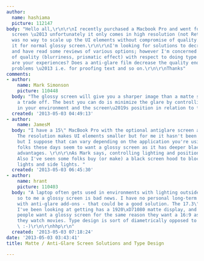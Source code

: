 ```yaml
---
author:
  name: hashiama
  picture: 112147
body: "Hello all,\r\n\r\nI recently purchased a Macbook Pro and went for the antiglare
  screen \u2013 unfortunately it only comes in high resolution (not Retina) and there
  was no way to scale up the UI elements without compromise of quality... I exchanged
  it for normal glossy screen.\r\n\r\nI'm looking for solutions to decrease glare
  and have read some reviews of various options; however I'm concerned about the loss
  of quality (blurriness, prismatic effect) with respect to doing type design. \r\n\r\nWhat
  are your experiences? Does a anti-glare film decrease the quality enough introduce
  problems \u2013 i.e. for proofing text and so on.\r\n\r\nThanks"
comments:
- author:
    name: Mark Simonson
    picture: 110448
  body: "The glossy screen will give you a sharper image than a matte screen. It\u2019s
    a trade off. The best you can do is minimize the glare by controlling the lighting
    in your environment and the screen\u2019s position in relation to the lighting."
  created: '2013-05-03 04:49:13'
- author:
    name: JamesM
  body: "I have a 15\" MacBook Pro with the optional antiglare screen and love it.
    The resolution makes UI elements smaller but for me it hasn't been a problem,
    but I suppose that can vary depending on the application you're using. But most
    folks these days seem to want a glossy screen as it has deeper blacks and other
    advantages. \r\n\r\nAs Mark says, controlling lighting and position can help.
    Also I've seen some folks buy (or make) a black screen hood to block overhead
    lights and side lights. "
  created: '2013-05-03 06:45:30'
- author:
    name: hrant
    picture: 110403
  body: "A laptop often gets used in environments with lighting outside your control,
    so to me a glossy screen is bad news. I have no personal long-term experience
    with anti-glare add-ons - that could be a good solution. The 17.3\" Dell Precision
    I've been looking at getting has a 1920\xD71080 matte display, and it's great.\r\n\r\nMost
    people want a glossy screen for the same reason they want a 16:9 aspect-ratio:
    they watch movies. Type design is sort of diametrically opposed to watching movies.
    \ :-)\r\n\r\nhhp\r\n"
  created: '2013-05-03 07:18:24'
date: '2013-05-03 03:43:41'
title: Matte / Anti-Glare Screen Solutions and Type Design

---
```

